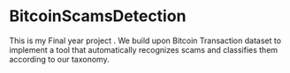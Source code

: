# BitcoinScamsDetection
This is my Final year project . We build upon Bitcoin Transaction dataset to implement a tool that automatically recognizes scams and classifies them according to our taxonomy.
